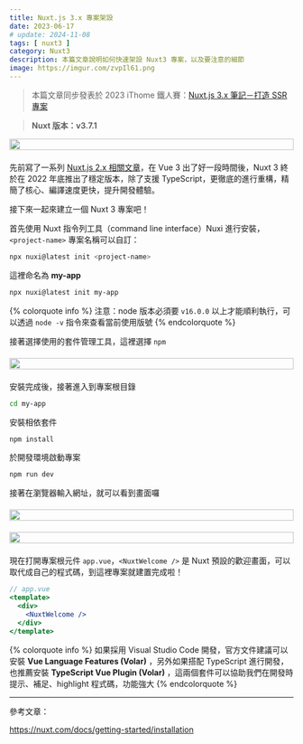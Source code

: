 ```yaml
---
title: Nuxt.js 3.x 專案架設
date: 2023-06-17
# update: 2024-11-08
tags: [ nuxt3 ]
category: Nuxt3
description: 本篇文章說明如何快速架設 Nuxt3 專案，以及要注意的細節
image: https://imgur.com/zvpIl61.png
---
```


> 本篇文章同步發表於 2023 iThome 鐵人賽：[Nuxt.js 3.x 筆記－打造 SSR 專案](https://ithelp.ithome.com.tw/users/20130500/ironman/6236)
>

> **Nuxt 版本：v3.7.1**
>

<div style="display: flex; justify-content: center; margin: 0 0 20px;">
  <img style="width: 100%; max-width: 600px;" src="https://imgur.com/zvpIl61.png">
</div>

先前寫了一系列 [Nuxt.js 2.x 相關文章](https://clairechang.tw/categories/Nuxt/)，在 Vue 3 出了好一段時間後，Nuxt 3 終於在 2022 年底推出了穩定版本，除了支援 TypeScript，更徹底的進行重構，精簡了核心、編譯速度更快，提升開發體驗。

接下來一起來建立一個 Nuxt 3 專案吧！

<!-- more -->

首先使用 Nuxt 指令列工具（command line interface）Nuxi 進行安裝，`<project-name>` 專案名稱可以自訂：

```bash
npx nuxi@latest init <project-name>
```

這裡命名為 **my-app**

```bash
npx nuxi@latest init my-app
```

{% colorquote info %}
注意：node 版本必須要 `v16.0.0` 以上才能順利執行，可以透過 `node -v` 指令來查看當前使用版號
{% endcolorquote %}

接著選擇使用的套件管理工具，這裡選擇 `npm`

<div style="display: flex; justify-content: left; margin: 20px 0;">
  <img style="width: 100%; max-width: 650px;" src="https://imgur.com/A8eGOym.png">
</div>


安裝完成後，接著進入到專案根目錄

```bash
cd my-app
```

安裝相依套件

```bash
npm install
```

於開發環境啟動專案

```bash
npm run dev
```

接著在瀏覽器輸入網址，就可以看到畫面囉

<div style="display: flex; justify-content: left; margin: 20px 0;">
  <img style="width: 100%; max-width: 650px;" src="https://imgur.com/2yi495Y.png">
</div>

<div style="display: flex; justify-content: left; margin: 20px 0;">
  <img style="width: 100%; max-width: 100%;" src="https://imgur.com/xXkVdvt.png">
</div>

現在打開專案根元件 `app.vue`，`<NuxtWelcome />` 是 Nuxt 預設的歡迎畫面，可以取代成自己的程式碼，到這裡專案就建置完成啦！

```jsx
// app.vue
<template>
  <div>
    <NuxtWelcome />
  </div>
</template>
```

{% colorquote info %}
如果採用 Visual Studio Code 開發，官方文件建議可以安裝 **Vue Language Features (Volar)** ，另外如果搭配 TypeScript 進行開發，也推薦安裝 **TypeScript Vue Plugin (Volar)** ，這兩個套件可以協助我們在開發時提示、補足、highlight 程式碼，功能強大
{% endcolorquote %}

---

參考文章：

https://nuxt.com/docs/getting-started/installation